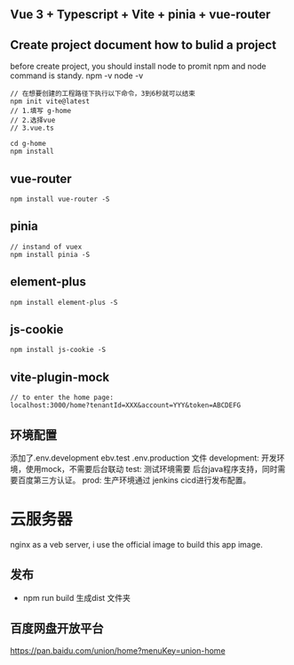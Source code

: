 ## Vue 3 + Typescript + Vite + pinia + vue-router

## Create project document how to bulid a project
  before create project, you should install node to promit npm and node command is standy.
  npm -v
  node -v<br />

    // 在想要创建的工程路径下执行以下命令，3到6秒就可以结束
    npm init vite@latest
    // 1.填写 g-home
    // 2.选择vue
    // 3.vue.ts
    
    cd g-home
    npm install

## vue-router
  
    npm install vue-router -S

## pinia
    // instand of vuex
    npm install pinia -S

## element-plus
    npm install element-plus -S

## js-cookie
    npm install js-cookie -S

## vite-plugin-mock

    // to enter the home page:
    localhost:3000/home?tenantId=XXX&account=YYY&token=ABCDEFG

## 环境配置
  添加了.env.development ebv.test .env.production  文件
  development: 
    开发环境，使用mock，不需要后台联动
  test:
    测试环境需要 后台java程序支持，同时需要百度第三方认证。
  prod:
    生产环境通过 jenkins cicd进行发布配置。

# 云服务器
  nginx as a veb server, i use the official image to build this app image.

## 发布
 - npm run build 生成dist 文件夹

## 百度网盘开放平台
https://pan.baidu.com/union/home?menuKey=union-home








  

